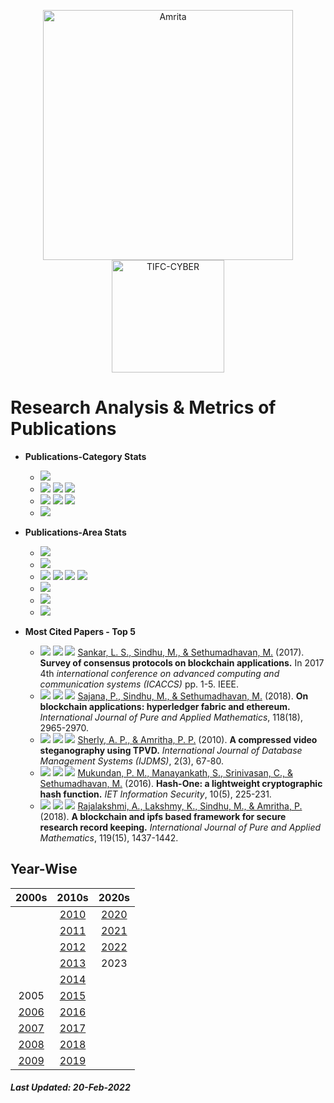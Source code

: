 <p align="center">
    <img src="https://amrita-tifac-cyber-blockchain.github.io/Amrita-TIFAC-Cyber-Blockchain/AVV_PNG.png" alt ="Amrita" width="400" />
    <img src="https://amrita.edu/wp-content/uploads/2021/09/1597668744269.jpg" alt ="TIFC-CYBER" width="180" />
</p>

# Research Analysis & Metrics of Publications

- **Publications-Category Stats**
  - ![](https://img.shields.io/badge/Patent-2-brightgreen)
  - ![](https://img.shields.io/badge/Scopus_Conference-151-brightgreen) ![](https://img.shields.io/badge/Scopus_Journal-46-brightgreen) ![](https://img.shields.io/badge/Scopus_Book_Chapter-5-brightgreen)
  - ![](https://img.shields.io/badge/Non_Scopus_Conference-8-orange) ![](https://img.shields.io/badge/Non_Scopus_Journal-19-orange) ![](https://img.shields.io/badge/Non_Scopus_Book_Chapter-4-orange)
  - ![](https://img.shields.io/badge/Review-1-green)

- **Publications-Area Stats**
  - ![](https://img.shields.io/badge/Android_Security-TBD-brightgreen)
  - ![](https://img.shields.io/badge/Blockchain_Technology-18-brightgreen)
  - ![](https://img.shields.io/badge/Cryptography-TBD-brightgreen) ![](https://img.shields.io/badge/Cryptanalysis-TBD-brightgreen) ![](https://img.shields.io/badge/Steganography-TBD-brightgreen) ![](https://img.shields.io/badge/Visual_Cryptography-TBD-brightgreen)
  - ![](https://img.shields.io/badge/Cyber_Forensics-TBD-brightgreen)
  - ![](https://img.shields.io/badge/Network_Security-TBD-brightgreen)
  - ![](https://img.shields.io/badge/Vulnerability_Assessment-TBD-brightgreen)

- **Most Cited Papers - Top 5**
  
    - ![](https://img.shields.io/badge/Year-2017-brightgreen) ![](https://img.shields.io/badge/Citations-377-blue)  ![](https://img.shields.io/badge/-MTech-blue) [Sankar, L. S., Sindhu, M., & Sethumadhavan, M.]() (2017). **Survey of consensus protocols on blockchain applications.** In 2017 4th _international conference on advanced computing and communication systems (ICACCS)_ pp. 1-5. IEEE.
    - ![](https://img.shields.io/badge/Year-2018-brightgreen) ![](https://img.shields.io/badge/Citations-66-blue) ![](https://img.shields.io/badge/-MTech-blue) [Sajana, P., Sindhu, M., & Sethumadhavan, M.]() (2018). **On blockchain applications: hyperledger fabric and ethereum.** _International Journal of Pure and Applied Mathematics_, 118(18), 2965-2970.
    - ![](https://img.shields.io/badge/Year-2010-brightgreen) ![](https://img.shields.io/badge/Citations-60-blue) ![](https://img.shields.io/badge/-MTech-blue) [Sherly, A. P., & Amritha, P. P.]() (2010). **A compressed video steganography using TPVD.** _International Journal of Database Management Systems (IJDMS)_, 2(3), 67-80.
    - ![](https://img.shields.io/badge/Year-2016-brightgreen) ![](https://img.shields.io/badge/Citations-43-blue) ![](https://img.shields.io/badge/-MTech-blue) [Mukundan, P. M., Manayankath, S., Srinivasan, C., & Sethumadhavan, M.]() (2016). **Hash-One: a lightweight cryptographic hash function.** _IET Information Security_, 10(5), 225-231.
    - ![](https://img.shields.io/badge/Year-2018-brightgreen) ![](https://img.shields.io/badge/Citations-39-blue) ![](https://img.shields.io/badge/-MTech-blue) [Rajalakshmi, A., Lakshmy, K., Sindhu, M., & Amritha, P.]() (2018). **A blockchain and ipfs based framework for secure research record keeping.** _International Journal of Pure and Applied Mathematics_, 119(15), 1437-1442.

## Year-Wise

|      2000s      |     2010s       |      2020s      |
|:---------------:|:---------------:|:---------------:|
|                 | [2010](2010.md) | [2020](2020.md) |
|                 | [2011](2011.md) | [2021](2021.md) |
|                 | [2012](2012.md) | [2022](2022.md) |
|                 | [2013](2013.md) | 2023            |
|                 | [2014](2014.md) |                 |
|     2005        | [2015](2015.md) |                 |
| [2006](2006.md) | [2016](2016.md) |                 |
| [2007](2007.md) | [2017](2017.md) |                 |
| [2008](2008.md) | [2018](2018.md) |                 |
| [2009](2009.md) | [2019](2019.md) |                 |

##### Last Updated: 20-Feb-2022
